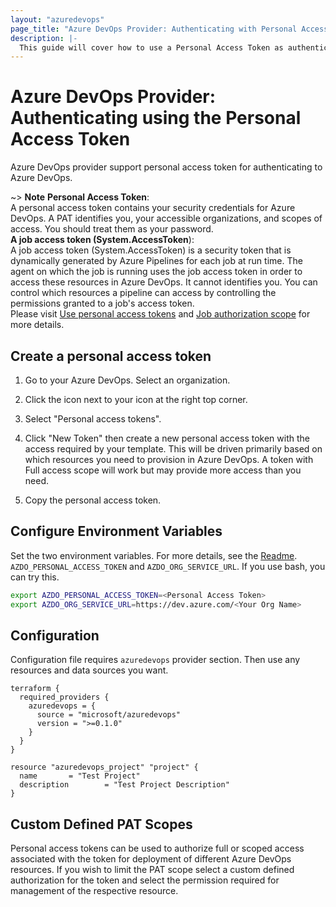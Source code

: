 ```yaml
---
layout: "azuredevops"
page_title: "Azure DevOps Provider: Authenticating with Personal Access Token"
description: |-
  This guide will cover how to use a Personal Access Token as authentication for the Azure Provider.
---
```


# Azure DevOps Provider: Authenticating using the Personal Access Token

Azure DevOps provider support personal access token for authenticating to Azure DevOps.

~> **Note**
**Personal Access Token**:   
A personal access token contains your security credentials for Azure DevOps. A PAT identifies you, your accessible organizations, and scopes of access. You should treat them as your password.      
**A job access token (System.AccessToken**):   
A job access token (System.AccessToken) is a security token that is dynamically generated by Azure Pipelines for each job at run time. The agent on which the job is running uses the job access token in order to access these resources in Azure DevOps. It cannot identifies you. You can control which resources a pipeline can access by controlling the permissions granted to a job's access token.      
Please visit [Use personal access tokens](https://learn.microsoft.com/en-us/azure/devops/organizations/accounts/use-personal-access-tokens-to-authenticate?view=azure-devops&tabs=Windows) and [Job authorization scope](https://learn.microsoft.com/en-us/azure/devops/pipelines/process/access-tokens?view=azure-devops&tabs=yaml#job-authorization-scope) for more details.


## Create a personal access token

1. Go to your Azure DevOps. Select an organization.
2. Click the icon next to your icon at the right top corner.
3. Select "Personal access tokens".
4. Click "New Token" then create a new personal access token with the access required by your template. This will be driven primarily based on which resources you need to provision in Azure DevOps. A token with Full access scope will work but may provide more access than you need.

5. Copy the personal access token.

## Configure Environment Variables

Set the two environment variables. For more details, see the [Readme](https://github.com/microsoft/terraform-provider-azuredevops#terraform-provider-for-azure-devops-devops-resource-manager).
`AZDO_PERSONAL_ACCESS_TOKEN` and `AZDO_ORG_SERVICE_URL`. If you use bash, you can try this.

```sh
export AZDO_PERSONAL_ACCESS_TOKEN=<Personal Access Token>
export AZDO_ORG_SERVICE_URL=https://dev.azure.com/<Your Org Name>
```

## Configuration

Configuration file requires `azuredevops` provider section. Then use any resources and data sources you want.

```hcl
terraform {
  required_providers {
    azuredevops = {
      source = "microsoft/azuredevops"
      version = ">=0.1.0"
    }
  }
}

resource "azuredevops_project" "project" {
  name       = "Test Project"
  description        = "Test Project Description"
}
```

## Custom Defined PAT Scopes

Personal access tokens can be used to authorize full or scoped access associated with the token for deployment of different Azure DevOps resources. If you wish to limit the PAT scope select a custom defined authorization for the token and select the permission required for management of the respective resource.
